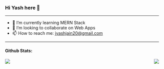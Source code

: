 ### Hi Yash here 👋
<hr />

- 🌱 I’m currently learning MERN Stack
- 👯 I’m looking to collaborate on Web Apps
- 📫 How to reach me: jyashjain20@gmail.com

<!--
**yashjain99/yashjain99** is a ✨ _special_ ✨ repository because its `README.md` (this file) appears on your GitHub profile.

Here are some ideas to get you started:

- 🔭 I’m currently working on ...

- 🤔 I’m looking for help with ...
- 💬 Ask me about ...
- 😄 Pronouns: ...
- ⚡ Fun fact: ...
-->

<hr />

#### Github Stats:

<div style = "display:flex; justify-content: space-between" >
  <img src = "https://github-readme-stats.vercel.app/api?username=yashjain99&&show_icons=true&theme=radical&count_private=true&include_all_commits=true" />
  <img src = "https://github-readme-stats.vercel.app/api/top-langs/?username=yashjain99&show_icons=true&theme=radical" />
</div>
